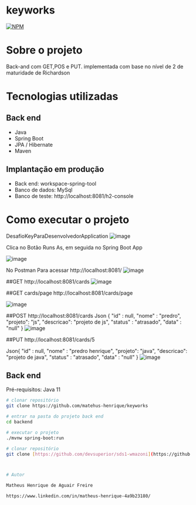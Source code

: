 


# keyworks
[![NPM](https://img.shields.io/npm/l/react)](https://github.com/devsuperior/sds1-wmazoni/blob/master/LICENSE) 

# Sobre o projeto


Back-and com GET,POS e PUT.  implementada com base no nível de 2 de maturidade de 
Richardson




# Tecnologias utilizadas
## Back end
- Java
- Spring Boot
- JPA / Hibernate
- Maven
## Implantação em produção
- Back end: workspace-spring-tool
- Banco de dados: MySql
- Banco de teste: http://localhost:8081/h2-console

# Como executar o projeto
DesafioKeyParaDesenvolvedorApplication
![image](https://user-images.githubusercontent.com/53536966/169374210-6bf2db05-cbab-409a-a738-2508923521d0.png)

Clica no Botão Runs As, em seguida no Spring Boot App

![image](https://user-images.githubusercontent.com/53536966/169374923-bd9d8445-b8ee-44cd-a161-89aa1b06d16d.png)


No Postman Para acessar http://localhost:8081/
![image](https://user-images.githubusercontent.com/53536966/169380783-927c5744-036a-4963-8238-b817a6e30135.png)


##GET
http://localhost:8081/cards
![image](https://user-images.githubusercontent.com/53536966/169417328-143a52f1-d535-4e9c-bec2-a6844b2a7fc5.png)

##GET cards/page
http://localhost:8081/cards/page

![image](https://user-images.githubusercontent.com/53536966/169417436-047254fd-2d28-4647-850c-bd399fa609b2.png)


##POST
http://localhost:8081/cards
Json
{
    "id" : null,
    "nome" : "predro",
     "projeto": "js",
     "descricao": "projeto de js",
     "status" : "atrasado",
     "data" : "null"
}
![image](https://user-images.githubusercontent.com/53536966/169419380-530e20ec-261e-4ada-8035-0dbcb7e3a435.png)


##PUT
http://localhost:8081/cards/5

Json{
    "id" : null,
    "nome" : "predro henrique",
     "projeto": "java",
     "descricao": "projeto de java",
     "status" : "atrasado",
     "data" : "null"
}
![image](https://user-images.githubusercontent.com/53536966/169424037-1ebf6349-8e15-4657-9f63-aecf0ec888e2.png)





## Back end
Pré-requisitos: Java 11

```bash
# clonar repositório
git clone https://github.com/matehus-henrique/keyworks

# entrar na pasta do projeto back end
cd backend

# executar o projeto
./mvnw spring-boot:run
```



```bash
# clonar repositório
git clone [https://github.com/devsuperior/sds1-wmazoni](https://github.com/matehus-henrique/keyworks)



# Autor

Matheus Henrique de Aguair Freire

https://www.linkedin.com/in/matheus-henrique-4a9b23180/

